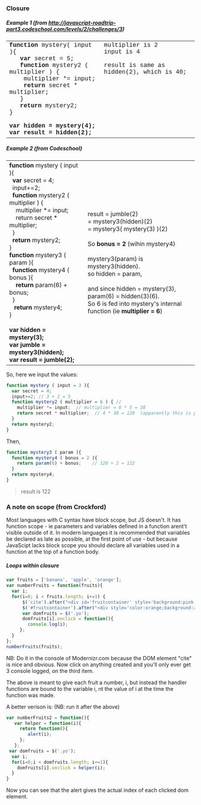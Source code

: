 ### Closure

##### Example 1 (from http://javascript-roadtrip-part3.codeschool.com/levels/2/challenges/3)

<table style="font-family:Consolas, 'Liberation Mono'">
  <tbody>
    <tr style="vertical-align:top;">
      <td>
        <b>function</b> mystery( input ){<br/>
        &nbsp;&nbsp;&nbsp;<b>var</b> secret = 5;<br/>
        &nbsp;&nbsp;&nbsp;<b>function</b> mystery2 ( multiplier ) {<br/>
        &nbsp;&nbsp;&nbsp;&nbsp;multiplier *= input;<br/>
        &nbsp;&nbsp;&nbsp;&nbsp;<b>return</b> secret * multiplier;<br/>
        &nbsp;&nbsp;&nbsp;}<br/>
        &nbsp;&nbsp;&nbsp;<b>return </b>mystery2;<br/>
        }<br/>
        <br/>
        <b>var hidden = mystery(4);<br/>var result  = hidden(2);</b>
      </td>
      <td>multiplier is 2 <br/>input is 4 <br /><br/>
      result is same as hidden(2), which is 40;
      </td>
    </tr>
  </tbody>
</table>


##### Example 2 (from Codeschool)
<table>
  <tbody>
    <tr>
      <td>
        <b>function</b> mystery ( input ){  <br/>
         &nbsp;&nbsp;<b>var</b> secret = 4;  <br/>
         &nbsp;&nbsp;input+=2;  <br/>
         &nbsp;&nbsp;<b>function</b> mystery2 ( multiplier ) {   <br/>
            &nbsp;&nbsp;&nbsp;&nbsp;multiplier *= input;  <br/>
            &nbsp;&nbsp;&nbsp;&nbsp;return secret * multiplier;  <br/>
          &nbsp;&nbsp;}  <br/>
          &nbsp;&nbsp;<b>return</b> mystery2;  <br/>
        }  <br/>
        <b>function</b> mystery3 ( param ){  <br/>
          &nbsp;&nbsp;<b>function</b> mystery4 ( bonus ){  <br/>
            &nbsp;&nbsp;&nbsp;&nbsp;<b>return</b> param(6) + bonus;  <br/>
          &nbsp;&nbsp;}  <br/>
         &nbsp;&nbsp; <b>return</b> mystery4;  <br/>
        }
        <br/>
        <br/>
        <b>var hidden = mystery(3);<br/>
        <b>var jumble = mystery3(hidden);<br/>
        <b>var result = jumble(2);</b><br/>
      </td>
      <td>
       result = jumble(2)<br />
       = mystery3(hidden)(2)<br />
       = mystery3( mystery(3) )(2)<br /><br />
       So <b>bonus = 2</b> (wihin mystery4)<br /><br />
       mystery3(param) is mystery3(hidden).<br />so hidden = param, <br/><br/>and since hidden = mystery(3),<br/> param(6) = hidden(3)(6).<br/>So 6 is fed into mystery's internal function (ie <b>multiplier = 6</b>)<br />
      </td>
    </tr>
  </tbody>
</table>

So, here we input the values:

```javascript
function mystery ( input = 3 ){
  var secret = 4;
  input+=2; // 3 + 2 = 5
  function mystery2 ( multiplier = 6 ) { //
    multiplier *= input;  // multiplier = 6 * 5 = 30
    return secret * multiplier;  // 4 * 30 = 120  (apparently this is param(6) rather than just param)
  }
  return mystery2;
}
```
Then,

```javascript
function mystery3 ( param ){
  function mystery4 ( bonus = 2 ){
    return param(6) + bonus;    // 120 + 2 = 122
  }
  return mystery4;
}
```

> result is 122

### A note on scope (from Crockford)
Most languages with C syntax have block scope, but JS doesn't. It has function scope - ie parameters and variables defined in a function arent't visible outside of it. In modern languages it is recommended that variables be declared as late as possible, at the first point of use - but because JavaScipt lacks block scope you should declare all variables used in a function at the top of a function body.

##### Loops within closure

```javascript
var fruits = ['banana', 'apple', 'orange'];
var numberFruits = function(fruits){
  var i;
  for(i=0; i < fruits.length; i+=1) {
      $('cite').after("<div id='fruitcontainer' style='background:pink; height: 2em; width: 100%;'></div>");
      $('#fruitcontainer').after("<div style='color:orange;background:aliceblue;' class ='yo'>HI_THERE " + fruits + "</div>");
      var domfruits = $('.yo');
      domfruits[i].onclick = function(){
        console.log(i);
     };
  }
};
numberFruits(fruits);
```
NB: Do it in the console of Modernizr.com because the DOM element "cite" is nice and obvious.
Now click on anything created and you'll only ever get 3 console logged, on the third item.

The above is meant to give each fruit a number, i, but instead the handler functions are bound to the variable i, nt the value of i at the time the function was made.


A better verison is:
(NB: run it after the above)

```javascript
var numberFruits2 = function(){
   var helper = function(i){
     return function(){
        alert(i);
     };
   };
 var domfruits = $('.yo');
  var i;
  for(i=0;i < domfruits.length; i+=1){
    domfruits[i].onclick = helper(i);
  }
}
```

Now you can see that the alert gives the actual index of each clicked dom element.